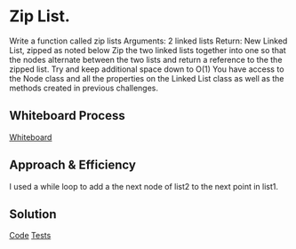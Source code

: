 # Zip List.

Write a function called zip lists
Arguments: 2 linked lists
Return: New Linked List, zipped as noted below
Zip the two linked lists together into one so that the nodes alternate between the two lists and return a reference to the the zipped list.
Try and keep additional space down to O(1)
You have access to the Node class and all the properties on the Linked List class as well as the methods created in previous challenges.

## Whiteboard Process
[Whiteboard](Whiteboard-ziplist.png)


## Approach & Efficiency
I used a while loop to add a the next node of list2 to the next point in list1.

## Solution
[Code](index.js)
[Tests](__tests__/linked-list.test.js)

